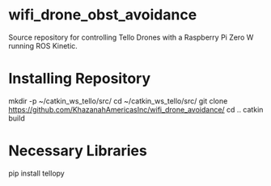 # wifi_drone_obst_avoidance

Source repository for controlling Tello Drones with a Raspberry Pi Zero W running ROS Kinetic.

# Installing Repository

mkdir -p ~/catkin_ws_tello/src/
cd ~/catkin_ws_tello/src/
git clone https://github.com/KhazanahAmericasInc/wifi_drone_avoidance/
cd ..
catkin build

# Necessary Libraries

pip install tellopy

